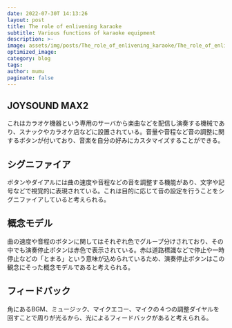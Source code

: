 ```yaml
---
date: 2022-07-30T 14:13:26
layout: post
title: The role of enlivening karaoke
subtitle: Various functions of karaoke equipment
description: >-
image: assets/img/posts/The_role_of_enlivening_karaoke/The_role_of_enlivening_karaoke.jpg
optimized_image: 
category: blog
tags: 
author: mumu
paginate: false
---
```


## JOYSOUND MAX2

これはカラオケ機器という専用のサーバから楽曲などを配信し演奏する機械であり、スナックやカラオケ店などに設置されている。音量や音程など音の調整に関するボタンが付いており、音楽を自分の好みにカスタマイズすることができる。

## シグニファイア

ボタンやダイアルには曲の速度や音程などの音を調整する機能があり、文字や記号などで視覚的に表現されている。これは目的に応じて音の設定を行うことをシグニファイアしていると考えられる。

## 概念モデル

曲の速度や音程のボタンに関してはそれぞれ色でグループ分けされており、その中でも演奏停止ボタンは赤色で表示されている。赤は道路標識などで停止や一時停止などの「とまる」という意味が込められているため、演奏停止ボタンはこの観念にそった概念モデルであると考えられる。

## フィードバック

角にあるBGM、ミュージック、マイクエコー、マイクの４つの調整ダイヤルを回すことで周りが光るから、光によるフィードバックがあると考えられる。